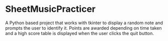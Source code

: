 # SheetMusicPracticer
A Python based project that works with tkinter to display a random note and prompts the user to identify it. Points are awarded depending on time taken and a high score table is displayed when the user clicks the quit button.
